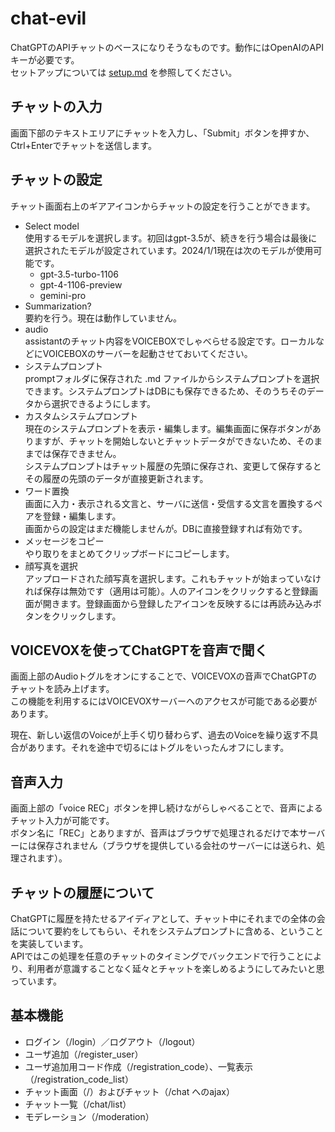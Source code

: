 # chat-evil
ChatGPTのAPIチャットのベースになりそうなものです。動作にはOpenAIのAPIキーが必要です。  
セットアップについては [setup.md](setup.md) を参照してください。

## チャットの入力
画面下部のテキストエリアにチャットを入力し、「Submit」ボタンを押すか、Ctrl+Enterでチャットを送信します。  

## チャットの設定
チャット画面右上のギアアイコンからチャットの設定を行うことができます。
* Select model  
使用するモデルを選択します。初回はgpt-3.5が、続きを行う場合は最後に選択されたモデルが設定されています。2024/1/1現在は次のモデルが使用可能です。
    * gpt-3.5-turbo-1106
    * gpt-4-1106-preview
    * gemini-pro
* Summarization?  
要約を行う。現在は動作していません。
* audio  
assistantのチャット内容をVOICEBOXでしゃべらせる設定です。ローカルなどにVOICEBOXのサーバーを起動させておいてください。
* システムプロンプト  
promptフォルダに保存された .md ファイルからシステムプロンプトを選択できます。システムプロンプトはDBにも保存できるため、そのうちそのデータから選択できるようにします。
* カスタムシステムプロンプト  
現在のシステムプロンプトを表示・編集します。編集画面に保存ボタンがありますが、チャットを開始しないとチャットデータができないため、そのままでは保存できません。  
システムプロンプトはチャット履歴の先頭に保存され、変更して保存するとその履歴の先頭のデータが直接更新されます。
* ワード置換  
画面に入力・表示される文言と、サーバに送信・受信する文言を置換するペアを登録・編集します。  
画面からの設定はまだ機能しませんが。DBに直接登録すれば有効です。
* メッセージをコピー  
やり取りをまとめてクリップボードにコピーします。
* 顔写真を選択  
アップロードされた顔写真を選択します。これもチャットが始まっていなければ保存は無効です（適用は可能）。人のアイコンをクリックすると登録画面が開きます。登録画面から登録したアイコンを反映するには再読み込みボタンをクリックします。

## VOICEVOXを使ってChatGPTを音声で聞く
画面上部のAudioトグルをオンにすることで、VOICEVOXの音声でChatGPTのチャットを読み上げます。  
この機能を利用するにはVOICEVOXサーバーへのアクセスが可能である必要があります。  

現在、新しい返信のVoiceが上手く切り替わらず、過去のVoiceを繰り返す不具合があります。それを途中で切るにはトグルをいったんオフにします。  

## 音声入力
画面上部の「voice REC」ボタンを押し続けながらしゃべることで、音声によるチャット入力が可能です。  
ボタン名に「REC」とありますが、音声はブラウザで処理されるだけで本サーバーには保存されません（ブラウザを提供している会社のサーバーには送られ、処理されます）。  

## チャットの履歴について
ChatGPTに履歴を持たせるアイディアとして、チャット中にそれまでの全体の会話について要約をしてもらい、それをシステムプロンプトに含める、ということを実装しています。  
APIではこの処理を任意のチャットのタイミングでバックエンドで行うことにより、利用者が意識することなく延々とチャットを楽しめるようにしてみたいと思っています。  

## 基本機能
* ログイン（/login）／ログアウト（/logout）
* ユーザ追加（/register_user）
* ユーザ追加用コード作成（/registration_code）、一覧表示（/registration_code_list）
* チャット画面（/）およびチャット（/chat へのajax）
* チャット一覧（/chat/list）
* モデレーション（/moderation）
